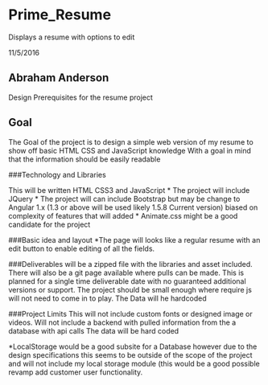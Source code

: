 # Prime_Resume
Displays a resume with options to edit



11/5/2016
## Abraham Anderson

Design Prerequisites for the resume project

## Goal

The Goal of the project is to design a simple web version of my resume to show off basic HTML CSS and JavaScript knowledge
With a goal in mind that the information should be easily readable

###Technology and Libraries

This will be written HTML CSS3 and JavaScript
    * The project will include JQuery
    * The project will can include Bootstrap
        but may be change to Angular 1.x (1.3 or above will be used likely 1.5.8 Current version)
        biased on complexity of features that will added
    * Animate.css might be a good candidate for the project


###Basic idea and layout
   *The page will looks like a regular resume with an edit button to enable editing of all the fields.
    
###Deliverables
will be a zipped file with the libraries and asset included.
There will also be a git page available where pulls can be made.
This is planned for a single time deliverable date with no guaranteed additional versions or support.
The project should be small enough where require js will not need to come in to play.
The Data will he hardcoded

###Project Limits
This will not include custom fonts or designed image or videos.
Will not include a backend with pulled information from the a database with api calls
The data will be hard coded

*LocalStorage would be a good subsite for a Database however due to the design specifications this seems to be outside of the scope of the project and will not 
include my local storage module (this would be a good possible revamp add customer user functionality.

